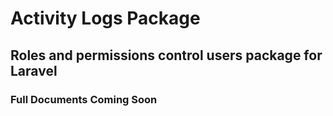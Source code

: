 # Activity Logs Package
## Roles and permissions control users package for Laravel

### Full Documents Coming Soon 
